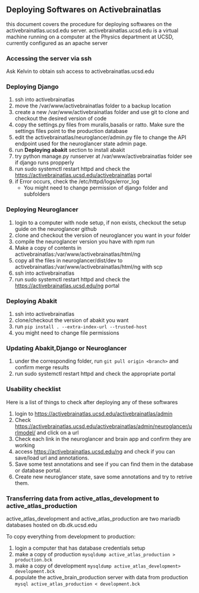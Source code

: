## Deploying Softwares on Activebrainatlas

this document covers the procedure for deploying softwares on the activebrainatlas.ucsd.edu server.  activebrainatlas.ucsd.edu is a virtual machine running on a computer at the Physics department at UCSD, currently configured as an apache server

### Accessing the server via ssh

Ask Kelvin to obtain ssh access to activebrainatlas.ucsd.edu

### Deploying Django

1. ssh into activebrainatlas
2. move the /var/www/activebrainatlas folder to a backup location
3. create a new /var/www/activebrainatlas folder and use git to clone and checkout the desired version of code
4. copy the settings.py files from muralis,basalis or ratto.  Make sure the settings files point to the production database
5. edit the activebrainatlas/neuroglancer/admin.py file to change the API endpoint used for the neuroglancer state admin page.
6. run **Deploying abakit** section to install abakit
7. try python manage.py runserver at /var/www/activebrainatlas folder see if django runs propperly
8. run sudo systemctl restart httpd and check the https://activebrainatlas.ucsd.edu/activebrainatlas portal
9. if Error occurs, check the /etc/httpd/logs/error_log
   - You might need to change permission of django folder and subfolders

###  Deploying Neuroglancer

1. login to a computer with node setup, if non exists, checkout the setup guide on the neuroglancer github
2. clone and checkout the version of neuroglancer you want in your folder
3. compile the neuroglancer version you have with npm run <build script>
4. Make a copy of contents in activebrainatlas:/var/www/activebrainatlas/html/ng
4. copy all the files in neuroglancer/dist/dev to activebrainatlas:/var/www/activebrainatlas/html/ng with scp
5. ssh into activebrainatlas
6. run sudo systemctl restart httpd and check the https://activebrainatlas.ucsd.edu/ng portal



### Deploying Abakit

1. ssh into activebrainatlas
2. clone/checkout the version of abakit you want
3. run `pip install . --extra-index-url --trusted-host`
4. you might need to change file permissions



### Updating Abakit,Django or Neuroglancer

1. under the corresponding folder, run `git pull origin <branch>` and confirm merge results
2. run sudo systemctl restart httpd and check the appropriate portal

### Usability checklist

Here is a list of things to check after deploying any of these softwares

1. login to https://activebrainatlas.ucsd.edu/activebrainatlas/admin
2. Check https://activebrainatlas.ucsd.edu/activebrainatlas/admin/neuroglancer/urlmodel/ and click on a url
3. Check each link in the neuroglancer and brain app and confirm they are working
4. access https://activebrainatlas.ucsd.edu/ng and check if you can save/load url and annotations.  
5. Save some test annotations and see if you can find them in the database or database portal.
6. Create new neuroglancer state, save some annotations and try to retrive them. 

### Transferring data from active_atlas_development to active_atlas_production

active_atlas_development and active_atlas_production are two mariadb databases hosted on db.dk.ucsd.edu

To copy everything from development to production:

1. login a computer that has database credentials setup
2. make a copy of production `mysqldump active_atlas_production > production.bck`
3. make a copy of development `mysqldump active_atlas_development> development.bck`
4. populate the active_brain_production server with data from production `mysql active_atlas_production < development.bck`


